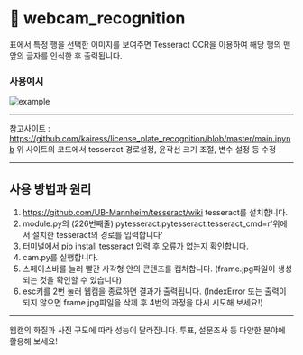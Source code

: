 # 🤖 webcam_recognition 

표에서 특정 행을 선택한 이미지를 보여주면 Tesseract OCR을 이용하여 해당 행의 맨 앞의 글자를 인식한 후 출력됩니다.

### 사용예시

![example](https://user-images.githubusercontent.com/77109972/112179091-b7d4c380-8c3d-11eb-839d-43ffe973888c.gif)



***
참고사이트 : <https://github.com/kairess/license_plate_recognition/blob/master/main.ipynb>
위 사이트의 코드에서 tesseract 경로설정, 윤곽선 크기 조절, 변수 설정 등 수정
***

## 사용 방법과 원리
1. <https://github.com/UB-Mannheim/tesseract/wiki> tesseract를 설치합니다. 
2. module.py의 (226번째줄) pytesseract.pytesseract.tesseract_cmd=r'위에서 설치한 tesseract의 경로를 입력합니다'
3. 터미널에서 pip install tesseract 입력 후 오류가 없는지 확인합니다.
4. cam.py를 실행합니다.
5. 스페이스바를 눌러 빨간 사각형 안의 콘텐츠를 캡처합니다. (frame.jpg파일이 생성되는 것을 확인할 수 있습니다)
6. esc키를 2번 눌러 웹캠을 종료하면 결과가 출력됩니다. (IndexError 또는 출력이 되지 않으면 frame.jpg파일을 삭제 후 4번의 과정을 다시 시도해 보세요!) 

***
웹캠의 화질과 사진 구도에 따라 성능이 달라집니다. 투표, 설문조사 등 다양한 분야에 활용해 보세요!

